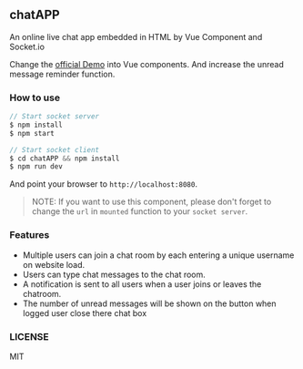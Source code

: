 ## chatAPP
An online live chat app embedded in HTML by Vue Component and Socket.io

Change the [official Demo](https://github.com/socketio/socket.io/tree/master/examples/chat) into Vue components. And increase the unread message reminder function.

### How to use

```javascript
// Start socket server
$ npm install
$ npm start

// Start socket client
$ cd chatAPP && npm install
$ npm run dev
```
And point your browser to `http://localhost:8080`.

> NOTE: If you want to use this component, please don't forget to change the `url` in `mounted` function to your `socket server`.

### Features

* Multiple users can join a chat room by each entering a unique username on website load.
* Users can type chat messages to the chat room.
* A notification is sent to all users when a user joins or leaves the chatroom.
* The number of unread messages will be shown on the button when logged user close there chat box

### LICENSE
MIT
